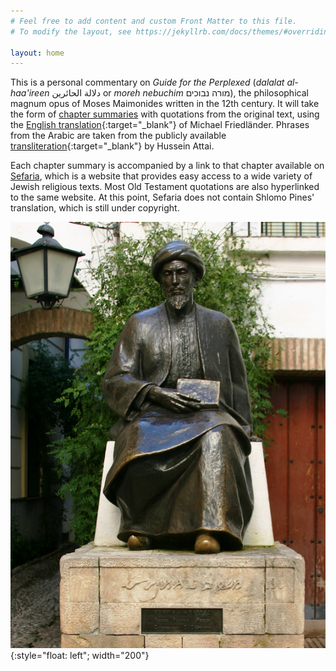 ```yaml
---
# Feel free to add content and custom Front Matter to this file.
# To modify the layout, see https://jekyllrb.com/docs/themes/#overriding-theme-defaults

layout: home
---
```


This is a personal commentary on _Guide for the Perplexed_ (_dalalat al-haa'ireen_ دلالة الحائرين  or _moreh nebuchim_ מורה נבוכים), the philosophical magnum opus of Moses Maimonides written in the 12th century. It will take the form of [chapter summaries]({{site.baseurl}}/summaries) with quotations from the original text, using the [English translation](https://www.sefaria.org/Guide_for_the_Perplexed){:target="_blank"} of Michael Friedländer. Phrases from the Arabic are taken from the publicly available [transliteration](https://archive.org/details/DelalatolHaerin_201804){:target="_blank"} by Hussein Attai.

Each chapter summary is accompanied by a link to that chapter available on [Sefaria](https://www.sefaria.org/), which is a website that provides easy access to a wide variety of Jewish religious texts. Most Old Testament quotations are also hyperlinked to the same website. At this point, Sefaria does not contain Shlomo Pines' translation, which is still under copyright.

![image](/assets/MaimonidesStatue.png){:style="float: left"; width="200"}
